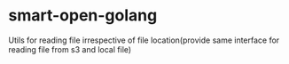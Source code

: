 # smart-open-golang
Utils for reading file irrespective of file location(provide same interface for reading file from s3 and local file)
